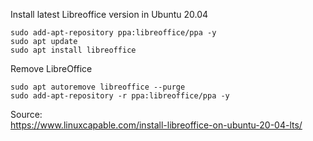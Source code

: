 Install latest Libreoffice version in Ubuntu 20.04

```
sudo add-apt-repository ppa:libreoffice/ppa -y
sudo apt update
sudo apt install libreoffice
```


Remove LibreOffice
```
sudo apt autoremove libreoffice --purge
sudo add-apt-repository -r ppa:libreoffice/ppa -y
```


Source:  
<https://www.linuxcapable.com/install-libreoffice-on-ubuntu-20-04-lts/>


